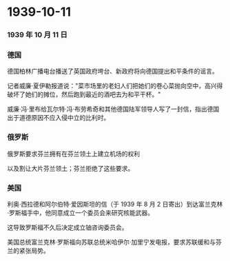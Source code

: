 # 1939-10-11

### 1939 年 10 月 11 日

### 德国

德国柏林广播电台播送了英国政府垮台、新政府将向德国提出和平条件的谣言。

记者威廉·夏伊勒报道说："菜市场里的老妇人们把她们的卷心菜抛向空中，高兴得破坏了她们的摊位，然后跑到最近的酒吧去为和平干杯。"

威廉·冯·里布给瓦尔特·冯·布劳希奇和其他德国陆军领导人写了一封信，指出德国出于道德原因不应入侵中立的比利时。

### 俄罗斯

俄罗斯要求芬兰拥有在芬兰领土上建立机场的权利

以及割让大片芬兰领土；芬兰拒绝了这些要求。

### 美国

利奥·西拉德和阿尔伯特·爱因斯坦的信（于 1939 年 8 月 2
日寄出）到达富兰克林·罗斯福手中，他同意成立一个委员会来研究核能武器。

这导致罗斯福不久后决定成立铀咨询委员会。

美国总统富兰克林·罗斯福向苏联总统米哈伊尔·加里宁发电报，要求苏联缓和与芬兰的紧张局势。